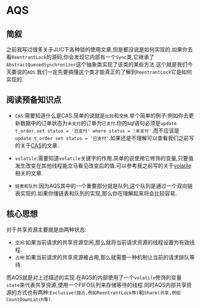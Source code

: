# AQS

## 简叙

之前我写过很多关于JUC下各种锁的使用文章,但是都没说是如何实现的.如果你去看```ReentrantLock```的源码,你会发现它内部有一个```Sync```类,它继承了```AbstractQueuedSynchronizer```这个抽象类实现了该类的某些方法.这个就是我们今天要说的```AQS```.我们一定先要搞懂这个类才能真正的了解到```ReentrantLock```它是如何实现的.  

## 阅读预备知识点

- ```CAS```:需要知道什么是CAS.简单的说就是```比较```和```交换```.举个简单的例子:例如你去更新数据中的订单状态为```未支付```的订单为```已支付```.你的sql语句必须是```update t_order set status = '已支付' where status = '未支付'```.而不应该是```update t_order set status = '已支付'```.如果还是不理解可以查看我们之前写的关于[CAS](https://www.jianshu.com/p/171652d2a971)的文章.

- ```volatile```:需要知道```volatile```关键字的作用.简单的说使用它修饰的变量,只要值发生改变在其他线程能立马看见改变后的值.可以参考我之前写的关于[volatile](https://www.jianshu.com/p/a11e2c6a89aa)相关的文章.

- ```链表和队列```:因为AQS其中的一个重要部分就是队列,这个队列是通过一个双向链表实现的.如果你懂链表和队列的实现,那么你在理解起来将会比较容易.

## 核心思想

对于共享资源主要就是由两种状态:

- ```空闲```:如果当前请求的共享资源空闲,那么就将当前请求资源的线程设置为有效线程.
- ```占用```:如果当前请求的共享资源被占用,那么就需要一种机制让当前的请求排队等待.

而AQS就是对上述描述的实现.在AQS的内部使用了一个```volatile```修饰的变量```state```来代表共享资源,使用一个FIFO队列来存储等待的线程.同时AQS内部共享资源的方式也有两种:```Exclusive(独占,例如ReentrantLock等)```和```Share(共享,例如CountDownLatch等)```.